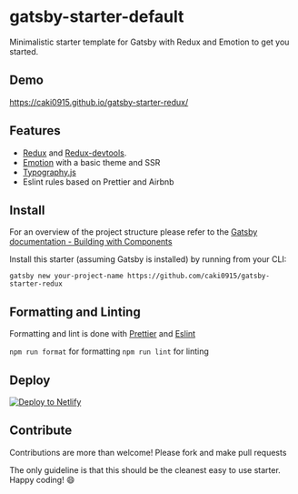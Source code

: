 # gatsby-starter-default

Minimalistic starter template for Gatsby with Redux and Emotion to get you started.

## Demo

https://caki0915.github.io/gatsby-starter-redux/

## Features

- [Redux](https://github.com/reactjs/redux) and [Redux-devtools](https://github.com/gaearon/redux-devtools).
- [Emotion](https://github.com/emotion-js/emotion) with a basic theme and SSR
- [Typography.js](https://kyleamathews.github.io/typography.js/)
- Eslint rules based on Prettier and Airbnb

## Install

For an overview of the project structure please refer to the [Gatsby documentation - Building with Components](https://www.gatsbyjs.org/docs/building-with-components/)

Install this starter (assuming Gatsby is installed) by running from your CLI:

```
gatsby new your-project-name https://github.com/caki0915/gatsby-starter-redux
```

## Formatting and Linting

Formatting and lint is done with [Prettier](https://prettier.io/) and [Eslint](https://eslint.org/)

`npm run format` for formatting
`npm run lint` for linting

## Deploy

[![Deploy to Netlify](https://www.netlify.com/img/deploy/button.svg)](https://app.netlify.com/start/deploy?repository=https://github.com/caki0915/gatsby-starter-redux)

## Contribute

Contributions are more than welcome! Please fork and make pull requests

The only guideline is that this should be the cleanest easy to use starter.
Happy coding! :smile:
